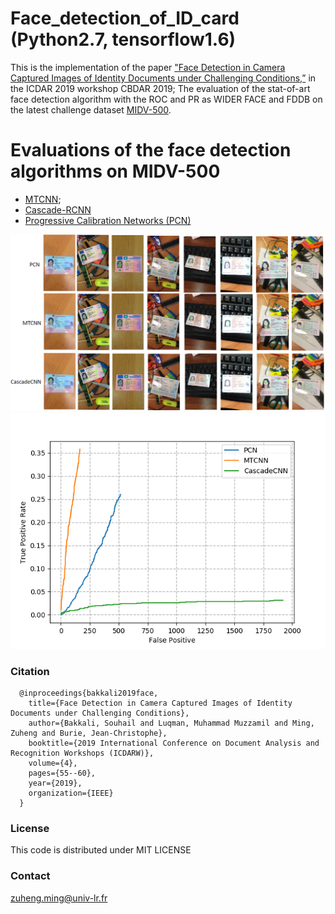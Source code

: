 # Face_detection_of_ID_card (Python2.7, tensorflow1.6)
This is the implementation of the paper ["Face Detection in Camera Captured Images of Identity Documents under Challenging Conditions,”](https://arxiv.org/pdf/1911.03567.pdf) in the ICDAR 2019 workshop CBDAR 2019; The evaluation of the stat-of-art face detection algorithm with the ROC and PR as WIDER FACE and FDDB on the latest challenge dataset [MIDV-500](https://arxiv.org/ftp/arxiv/papers/1807/1807.05786.pdf).
# Evaluations of the face detection algorithms on MIDV-500
- [MTCNN](https://kpzhang93.github.io/MTCNN_face_detection_alignment/paper/spl.pdf);
- [Cascade-RCNN](https://arxiv.org/pdf/1712.00726.pdf) 
- [Progressive Calibration Networks (PCN)](https://arxiv.org/pdf/1804.06039.pdf)

![Fig.1](./figs/Example_cropped.png)
![Fig.2](./figs/ROC.png)


### Citation
      @inproceedings{bakkali2019face,
        title={Face Detection in Camera Captured Images of Identity Documents under Challenging Conditions},
        author={Bakkali, Souhail and Luqman, Muhammad Muzzamil and Ming, Zuheng and Burie, Jean-Christophe},
        booktitle={2019 International Conference on Document Analysis and Recognition Workshops (ICDARW)},
        volume={4},
        pages={55--60},
        year={2019},
        organization={IEEE}
      }
      
 ### License
This code is distributed under MIT LICENSE

### Contact
zuheng.ming@univ-lr.fr
